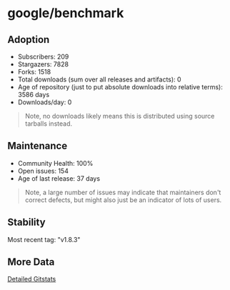 # google/benchmark

## Adoption

- Subscribers: 209
- Stargazers: 7828
- Forks: 1518
- Total downloads (sum over all releases and artifacts): 0
- Age of repository (just to put absolute downloads into relative terms): 3586 days
- Downloads/day: 0

> Note, no downloads likely means this is distributed using source tarballs instead.

## Maintenance

- Community Health: 100%
- Open issues: 154
- Age of last release: 37 days

> Note, a large number of issues may indicate that maintainers don't correct defects, but might also
> just be an indicator of lots of users.

## Stability

Most recent tag: "v1.8.3"

## More Data

[Detailed Gitstats](/bazel-catalog/gitstats/google/benchmark)

